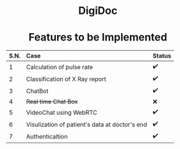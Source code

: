 <h1 align="center">DigiDoc</h1>
<h1 align="center">Features to be Implemented</h1>

S.N. |Case | Status | 
:------------ | :-------------| :-------------| 
1| Calculation of pulse rate  | :heavy_check_mark: |
2| Classification of X Ray report | :heavy_check_mark: | 
3| ChatBot | :heavy_check_mark: | 
4| ~~Real time Chat Box~~ | :x: |  
5| VideoChat using WebRTC| :heavy_check_mark: |
6| Visulization of patient's data at doctor's end | :heavy_check_mark: |
7| Authenticaltion | :heavy_check_mark: |
